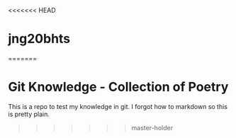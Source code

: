 <<<<<<< HEAD
# jng20bhts
=======
# Git Knowledge - Collection of Poetry

This is a repo to test my knowledge in git. I forgot how to markdown so this is pretty plain.
>>>>>>> master-holder
